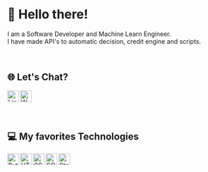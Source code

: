 <div id="about-me">
  <h1>👋 Hello there!</h1>
  <p>
    I am a Software Developer and Machine Learn Engineer.<br />
    I have made API's to automatic decision, credit engine and scripts. 
  </p>
</div>
<br />
<div id="social-media" style="display: inline_block; margin-bottom: 10px">
  <h2>🌐 Let's Chat?</h2>
  <a href="https://www.linkedin.com/in/tiagomello-datascientist/" target="_blank">
    <img align="left" alt="Linkedin" width="26px" src="https://iconarchive.com/download/i54049/danleech/simple/linkedin.512.png" />
  </a>
  <a href="https://whatsa.me/5521989669097" target="_blank">
    <img align="left" alt="Whatsapp" width="26px" src="https://iconarchive.com/download/i82978/limav/flat-gradient-social/Whatsapp.512.png" />
  </a>
  <br />
</div>
<br />
<br />
<div id="tech-stack" style="display: inline_block; margin-bottom: 10px">
  <h2>💻 My favorites Technologies</h2>
  <div style="display: inline_block; margin-bottom: 10px">
  <img align="left" alt="Python" width="26px" src="https://www.iconarchive.com/download/i73027/cornmanthe3rd/plex/Other-python.ico" />
  <img align="left" alt="HTML" width="26px" src="https://iconarchive.com/download/i60797/graphics-vibe/developer/html-5.256.png" />
  <img align="left" alt="CSS" width="26px" src="https://iconarchive.com/download/i60791/graphics-vibe/developer/css-3.256.png" />
  <img align="left" alt="SQL" width="26px" src="https://iconarchive.com/download/i90664/icons8/windows-8/Files-Sql.512.png" />
  <img align="left" alt="Statistic" width="26px" src="https://iconarchive.com/download/i42868/oxygen-icons.org/oxygen/Actions-view-statistics.256.png" />
</div>
<!--
**tiagomelloinfo/tiagomelloinfo** is a ✨ _special_ ✨ repository because its `README.md` (this file) appears on your GitHub profile.
-->
